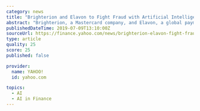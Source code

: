 ```yaml
---
category: news
title: "Brighterion and Elavon to Fight Fraud with Artificial Intelligence"
abstract: "Brighterion, a Mastercard company, and Elavon, a global payments provider and subsidiary of U.S. Bank, have announced they will work together to integrate Brighterion’s advanced artificial intelligence (AI) platform into Elavon’s network to minimize fr ..."
publishedDateTime: 2019-07-09T13:10:00Z
sourceUrl: https://finance.yahoo.com/news/brighterion-elavon-fight-fraud-artificial-110000870.html
type: article
quality: 25
score: 25
published: false

provider:
  name: YAHOO!
  id: yahoo.com

topics:
  - AI
  - AI in Finance
---
```

